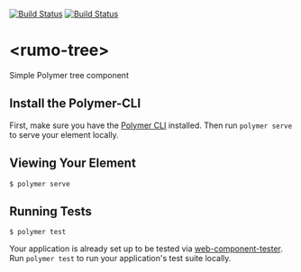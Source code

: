 [![Build Status](https://travis-ci.org/stefanfrede/playground-polymer.svg?branch=master)](https://travis-ci.org/stefanfrede/playground-polymer)
[![Build Status](https://saucelabs.com/buildstatus/stefanfrede)](https://saucelabs.com/beta/builds/70c0790efe1d45feaf73677cd6caff2b)

# \<rumo-tree\>

Simple Polymer tree component

## Install the Polymer-CLI

First, make sure you have the [Polymer CLI](https://www.npmjs.com/package/polymer-cli) installed. Then run `polymer serve` to serve your element locally.

## Viewing Your Element

```
$ polymer serve
```

## Running Tests

```
$ polymer test
```

Your application is already set up to be tested via [web-component-tester](https://github.com/Polymer/web-component-tester). Run `polymer test` to run your application's test suite locally.
